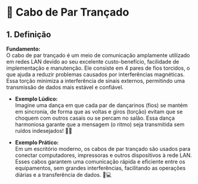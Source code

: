 # 🔌 Cabo de Par Trançado

## 1. Definição
**Fundamento:**  
O cabo de par trançado é um meio de comunicação amplamente utilizado em redes LAN devido ao seu excelente custo-benefício, facilidade de implementação e manutenção. Ele consiste em 4 pares de fios torcidos, o que ajuda a reduzir problemas causados por interferências magnéticas. Essa torção minimiza a interferência de sinais externos, permitindo uma transmissão de dados mais estável e confiável.

- **Exemplo Lúdico:**  
  Imagine uma dança em que cada par de dançarinos (fios) se mantém em sincronia, de forma que as voltas e giros (torção) evitam que se choquem com outros casais ou se percam no salão. Essa dança harmoniosa garante que a mensagem (o ritmo) seja transmitida sem ruídos indesejados! 💃🕺

- **Exemplo Prático:**  
  Em um escritório moderno, os cabos de par trançado são usados para conectar computadores, impressoras e outros dispositivos à rede LAN. Esses cabos garantem uma comunicação rápida e eficiente entre os equipamentos, sem grandes interferências, facilitando as operações diárias e a transferência de dados. 🏢💻